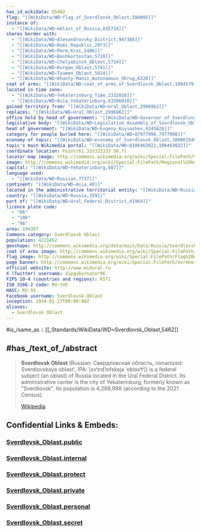 ```yaml
---
has_id_wikidata: Q5462
flag: "[[WikiData/WD~flag_of_Sverdlovsk_Oblast,594095]]"
instance of:
  - "[[WikiData/WD~oblast_of_Russia,835714]]"
shares border with:
  - "[[WikiData/WD~Alexandrovsky_District,947388]]"
  - "[[WikiData/WD~Komi_Republic,2073]]"
  - "[[WikiData/WD~Perm_Krai,5400]]"
  - "[[WikiData/WD~Bashkortostan,5710]]"
  - "[[WikiData/WD~Chelyabinsk_Oblast,5714]]"
  - "[[WikiData/WD~Kurgan_Oblast,5741]]"
  - "[[WikiData/WD~Tyumen_Oblast,5824]]"
  - "[[WikiData/WD~Khanty-Mansi_Autonomous_Okrug,6320]]"
coat of arms: "[[WikiData/WD~coat_of_arms_of_Sverdlovsk_Oblast,1984579]]"
located in time zone:
  - "[[WikiData/WD~Yekaterinburg_Time,2332010]]"
  - "[[WikiData/WD~Asia_Yekaterinburg,63286010]]"
gained territory from: "[[WikiData/WD~Ural_Oblast,2996962]]"
replaces: "[[WikiData/WD~Ural_Oblast,2996962]]"
office held by head of government: "[[WikiData/WD~Governor_of_Sverdlovsk_Oblast,4151343]]"
legislative body: "[[WikiData/WD~Legislative_Assembly_of_Sverdlovsk_Oblast,4184930]]"
head of government: "[[WikiData/WD~Evgeny_Kuyvashev,4245626]]"
category for people buried here: "[[WikiData/WD~Q7977998,7977998]]"
economy of topic: "[[WikiData/WD~economy_of_Sverdlovsk_Oblast,100861949]]"
topic's main Wikimedia portal: "[[WikiData/WD~Q106463022,106463022]]"
coordinate location: Point(61.333333333 58.7)
locator map image: http://commons.wikimedia.org/wiki/Special:FilePath/Sverdlovsk%20in%20Russia.svg
image: http://commons.wikimedia.org/wiki/Special:FilePath/Regional%20border%20sign%20in%20Sverdlovsk%20Oblast.jpg
capital: "[[WikiData/WD~Yekaterinburg,887]]"
language used:
  - "[[WikiData/WD~Russian,7737]]"
continent: "[[WikiData/WD~Asia,48]]"
located in the administrative territorial entity: "[[WikiData/WD~Russia,159]]"
country: "[[WikiData/WD~Russia,159]]"
part of: "[[WikiData/WD~Ural_Federal_District,41964]]"
licence plate code:
  - "66"
  - "196"
  - "96"
area: 194307
Commons category: Sverdlovsk Oblast
population: 4221452
geoshape: http://commons.wikimedia.org/data/main/Data:Russia/Sverdlovsk+Oblast.map
coat of arms image: http://commons.wikimedia.org/wiki/Special:FilePath/Coat%20of%20Arms%20of%20Sverdlovsk%20oblast.svg
flag image: http://commons.wikimedia.org/wiki/Special:FilePath/Flag%20of%20Sverdlovsk%20Oblast.svg
page banner: http://commons.wikimedia.org/wiki/Special:FilePath/Verkhoturye%20banner.jpg
official website: http://www.midural.ru
X (Twitter) username: dipgubernator96
FIPS 10-4 (countries and regions): RS71
ISO 3166-2 code: RU-SVE
HASC: RU.SV
Facebook username: Sverdlovsk.Oblast
inception: 1934-01-17T00:00:00Z
aliases:
  - Sverdlovsk Oblast
---
```


#is_/same_as :: [[_Standards/WikiData/WD~Sverdlovsk_Oblast,5462]] 



## #has_/text_of_/abstract 


> **Sverdlovsk Oblast** (Russian: Свердловская область, romanized: Sverdlovskaya oblast', 
> IPA: [svʲɪrdˈlofskəjə ˈobləsʲtʲ]) is a federal subject (an oblast) of Russia located in the Ural Federal District. 
> Its administrative center is the city of Yekaterinburg, formerly known as "Sverdlovsk". 
> Its population is 4,268,998 (according to the 2021 Census).
>
> [Wikipedia](https://en.wikipedia.org/wiki/Sverdlovsk%20Oblast) 





## Confidential Links & Embeds: 

### [Sverdlovsk_Oblast.public](/_public/\Earth\Continent\Europe\Europe~East\Russia\SiberiaSverdlovsk_Oblast.public.md) 

### [Sverdlovsk_Oblast.internal](/_internal/\Earth\Continent\Europe\Europe~East\Russia\SiberiaSverdlovsk_Oblast.internal.md) 

### [Sverdlovsk_Oblast.protect](/_protect/\Earth\Continent\Europe\Europe~East\Russia\SiberiaSverdlovsk_Oblast.protect.md) 

### [Sverdlovsk_Oblast.private](/_private/\Earth\Continent\Europe\Europe~East\Russia\SiberiaSverdlovsk_Oblast.private.md) 

### [Sverdlovsk_Oblast.personal](/_personal/\Earth\Continent\Europe\Europe~East\Russia\SiberiaSverdlovsk_Oblast.personal.md) 

### [Sverdlovsk_Oblast.secret](/_secret/\Earth\Continent\Europe\Europe~East\Russia\SiberiaSverdlovsk_Oblast.secret.md)

